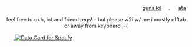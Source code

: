 　　　　　　　　　　　　　　　　　　　　　　　　　　　[guns.lol](https://guns.lol/dkj)　﹒ 　[ata](https://nle.atabook.org)

<p align="center">
feel free to c+h, int and friend reqs! - but please w2i w/ me i mostly offtab or away from keyboard ;-(
</p>

　　<a href="https://data-card-for-spotify.herokuapp.com/card?user_id=3166c5zzqf73uckxfe3o3ivw4lki">
  <img src="https://data-card-for-spotify.herokuapp.com/api/card?user_id=3166c5zzqf73uckxfe3o3ivw4lki" alt="Data Card for Spotify">
</a>
